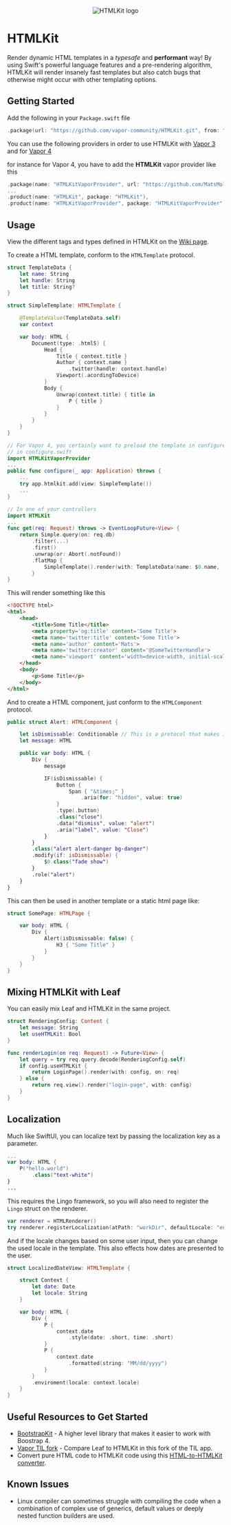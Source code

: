 <p align="center">
<img src="htmlkit.png" alt="HTMLKit logo"/>
</p>

# HTMLKit

Render dynamic HTML templates in a *typesafe* and **performant** way!
By using Swift's powerful language features and a pre-rendering algorithm, HTMLKit will render insanely fast templates but also catch bugs that otherwise might occur with other templating options.

## Getting Started

Add the following in your `Package.swift` file
```swift
.package(url: "https://github.com/vapor-community/HTMLKit.git", from: "2.0.0"),
```

You can use the following providers in order to use HTMLKit with [Vapor 3](https://github.com/MatsMoll/htmlkit-vapor-3-provider) and for [Vapor 4](https://github.com/MatsMoll/htmlkit-vapor-provider)

for instance for Vapor 4, you have to add the **HTMLKit** vapor provider like this

```swift
.package(name: "HTMLKitVaporProvider", url: "https://github.com/MatsMoll/htmlkit-vapor-provider.git", from: "1.0.0"),
...
.product(name: "HTMLKit", package: "HTMLKit"),
.product(name: "HTMLKitVaporProvider", package: "HTMLKitVaporProvider"),
```

## Usage

View the different tags and types defined in HTMLKit on the [Wiki page](https://github.com/vapor-community/HTMLKit/wiki).

To create a HTML template, conform to the `HTMLTemplate` protocol.

```swift
struct TemplateData {
    let name: String
    let handle: String
    let title: String?
}

struct SimpleTemplate: HTMLTemplate {

    @TemplateValue(TemplateData.self)
    var context

    var body: HTML {
        Document(type: .html5) {
            Head {
                Title { context.title }
                Author { context.name }
                    .twitter(handle: context.handle)
                Viewport(.acordingToDevice)
            }
            Body {
                Unwrap(context.title) { title in
                    P { title }
                }
            }
        }
    }
}

// For Vapor 4, you certainly want to preload the template in configure to optimize rendering.
// in configure.swift
import HTMLKitVaporProvider
...
public func configure(_ app: Application) throws {
    ...
    try app.htmlkit.add(view: SimpleTemplate())
    ...
}

// In one of your controllers
import HTMLKit
...
func get(req: Request) throws -> EventLoopFuture<View> {
    return Simple.query(on: req.db)
        .filter(...)
        .first()
        .unwrap(or: Abort(.notFound))
        .flatMap {
            SimpleTemplate().render(with: TemplateData(name: $0.name, ...), for: req)
        }
}
```

This will render something like this
```html
<!DOCTYPE html>
<html>
    <head>
        <title>Some Title</title>
        <meta property='og:title' content='Some Title'>
        <meta name='twitter:title' content='Some Title'>
        <meta name='author' content='Mats'>
        <meta name='twitter:creator' content='@SomeTwitterHandle'>
        <meta name='viewport' content='width=device-width, initial-scale=1.0'>
    </head>
    <body>
        <p>Some Title</p>
    </body>
</html>
```

And to create a HTML component, just conform to the `HTMLComponent` protocol.

```swift
public struct Alert: HTMLComponent {

    let isDismissable: Conditionable // This is a protocol that makes it possible to optimize if's
    let message: HTML

    public var body: HTML {
        Div {
            message

            IF(isDismissable) {
                Button {
                    Span { "&times;" }
                        .aria(for: "hidden", value: true)
                }
                .type(.button)
                .class("close")
                .data("dismiss", value: "alert")
                .aria("label", value: "Close")
            }
        }
        .class("alert alert-danger bg-danger")
        .modify(if: isDismissable) {
            $0.class("fade show")
        }
        .role("alert")
    }
}
```
This can then be used in another template or a static html page like:
```swift
struct SomePage: HTMLPage {

    var body: HTML {
        Div {
            Alert(isDismissable: false) {
                H3 { "Some Title" }
            }
        }
    }
}
```

## Mixing HTMLKit with Leaf

You can easily mix Leaf and HTMLKit in the same project.

```swift
struct RenderingConfig: Content {
    let message: String
    let useHTMLKit: Bool
}

func renderLogin(on req: Request) -> Future<View> {
    let query = try req.query.decode(RenderingConfig.self)
    if config.useHTMLKit {
        return LoginPage().render(with: config, on: req)
    } else {
        return req.view().render("login-page", with: config)
    }
}
```

## Localization

Much like SwiftUI, you can localize text by passing the localization key as a parameter.

```swift
...
var body: HTML {
    P("hello.world")
        .class("text-white")
}
...
```
This requires the Lingo framework, so you will also need to register the `Lingo` struct on the renderer.
```swift
var renderer = HTMLRenderer()
try renderer.registerLocalization(atPath: "workDir", defaultLocale: "en")
```
And if the locale changes based on some user input, then you can change the used locale in the template.
This also effects how dates are presented to the user.
```swift
struct LocalizedDateView: HTMLTemplate {

    struct Context {
        let date: Date
        let locale: String
    }

    var body: HTML {
        Div {
            P {
                context.date
                    .style(date: .short, time: .short)
            }
            P {
                context.date
                    .formatted(string: "MM/dd/yyyy")
            }
        }
        .enviroment(locale: context.locale)
    }
}
```

## Useful Resources to Get Started

* [BootstrapKit](https://github.com/MatsMoll/BootstrapKit) - A higher level library that makes it easier to work with Boostrap 4.
* [Vapor TIL fork](https://github.com/MatsMoll/vapor-til) - Compare Leaf to HTMLKit in this fork of the TIL app.
* Convert pure HTML code to HTMLKit code using this [HTML-to-HTMLKit converter](https://github.com/MatsMoll/HTMLKit-code-converter).

## Known Issues

* Linux compiler can sometimes struggle with compiling the code when a combination of complex use of generics, default values or deeply nested function builders are used.
